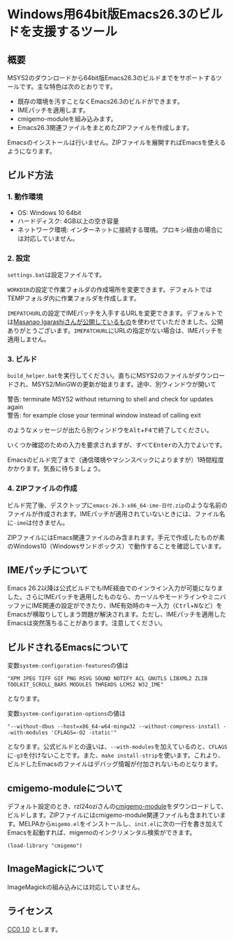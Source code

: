# Windows用64bit版Emacs26.3のビルドを支援するツール

## 概要

MSYS2のダウンロードから64bit版Emacs26.3のビルドまでをサポートするツールです。主な特色は次のとおりです。

  * 既存の環境を汚すことなくEmacs26.3のビルドができます。
  * IMEパッチを適用します。
  * cmigemo-moduleを組み込みます。
  * Emacs26.3関連ファイルをまとめたZIPファイルを作成します。

Emacsのインストールは行いません。ZIPファイルを展開すればEmacsを使えるようになります。

## ビルド方法

### 1. 動作環境

  * OS: Windows 10 64bit
  * ハードディスク: 4GB以上の空き容量
  * ネットワーク環境: インターネットに接続する環境。プロキシ経由の場合には対応していません。

### 2. 設定

`settings.bat`は設定ファイルです。

`WORKDIR`の設定で作業フォルダの作成場所を変更できます。デフォルトではTEMPフォルダ内に作業フォルダを作成します。

`IMEPATCHURL`の設定でIMEパッチを入手するURLを変更できます。デフォルトでは[Masanao Igarashiさんが公開しているもの](https://github.com/msnoigrs/emacs-on-windows-patches)を使わせていただきました。公開ありがとうございます。`IMEPATCHURL`にURLの指定がない場合は、IMEパッチを適用しません。

### 3. ビルド

`build_helper.bat`を実行してください。直ちにMSYS2のファイルがダウンロードされ、MSYS2/MinGWの更新が始まります。途中、別ウィンドウが開いて

警告: terminate MSYS2 without returning to shell and check for updates again  
警告: for example close your terminal window instead of calling exit

のようなメッセージが出たら別ウィンドウを<kbd>Alt</kbd>+<kbd>F4</kbd>で終了してください。

いくつか確認のための入力を要求されますが、すべて<kbd>Enter</kbd>の入力でよいです。

Emacsのビルド完了まで（通信環境やマシンスペックによりますが）1時間程度かかります。気長に待ちましょう。

### 4. ZIPファイルの作成

ビルド完了後、デスクトップに`emacs-26.3-x86_64-ime-日付.zip`のような名前のファイルが作成されます。IMEパッチが適用されていないときには、ファイル名に`-ime`は付きません。

ZIPファイルにはEmacs関連ファイルのみ含まれます。手元で作成したものが素のWindows10（Windowsサンドボックス）で動作することを確認しています。

## IMEパッチについて

Emacs 26.2以降は公式ビルドでもIME経由でのインライン入力が可能になりました。さらにIMEパッチを適用したものなら、カーソルやモードラインやミニバッファにIME関連の設定ができたり、IME有効時のキー入力（<kbd>Ctrl</kbd>+<kbd>N</kbd>など）をEmacsが横取りしてしまう問題が解決されます。ただし、IMEパッチを適用したEmacsは突然落ちることがあります。注意してください。

## ビルドされるEmacsについて

変数`system-configuration-features`の値は

``` text
"XPM JPEG TIFF GIF PNG RSVG SOUND NOTIFY ACL GNUTLS LIBXML2 ZLIB TOOLKIT_SCROLL_BARS MODULES THREADS LCMS2 W32_IME"
```

となります。

変数`system-configuration-options`の値は

``` text
"--without-dbus --host=x86_64-w64-mingw32 --without-compress-install --with-modules 'CFLAGS=-O2 -static'"
```

となります。公式ビルドとの違いは、`--with-modules`を加えているのと、`CFLAGS`に`-g3`を付けないことです。また、`make install-strip`を使います。これより、ビルドしたEmacsのファイルはデバッグ情報が付加されないものとなります。

## cmigemo-moduleについて

デフォルト設定のとき、rzl24oziさんの[cmigemo-module](https://github.com/rzl24ozi/cmigemo-module)をダウンロードして、ビルドします。ZIPファイルにはcmigemo-module関連ファイルも含まれています。MELPAから`migemo.el`をインストールし、`init.el`に次の一行を書き加えてEmacsを起動すれば、migemoのインクリメンタル検索ができます。

``` emacs-lisp
(load-library "cmigemo")
```

## ImageMagickについて

ImageMagickの組み込みには対応していません。

## ライセンス

[CC0 1.0](https://creativecommons.org/publicdomain/zero/1.0/deed) とします。
